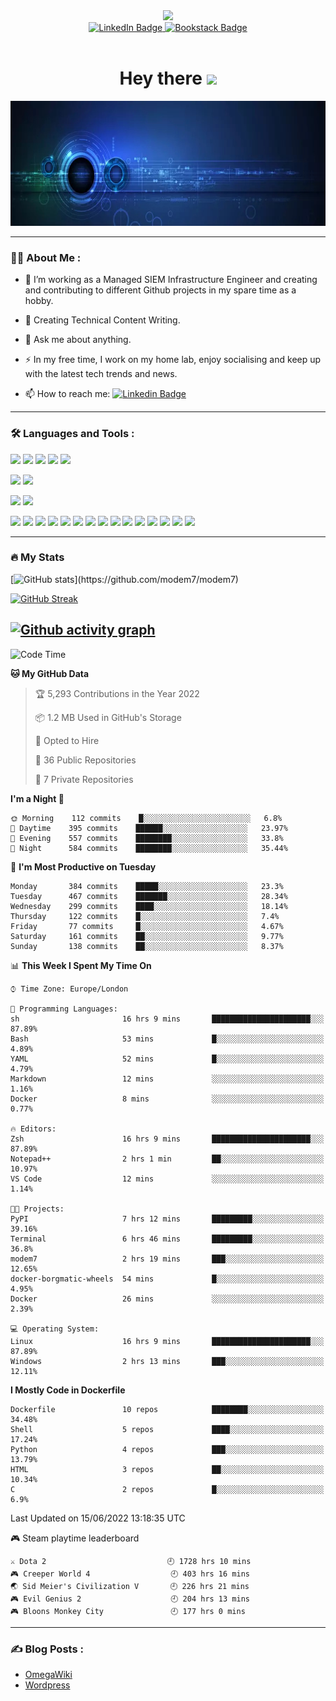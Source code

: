 <div id="header" align="center">
  <img src="https://media.giphy.com/media/f3iwJFOVOwuy7K6FFw/giphy.gif" width="300"/>
<div id="badges">
  <a href="https://www.linkedin.com/in/alexlaneit/">
    <img src="https://img.shields.io/badge/LinkedIn-blue?style=for-the-badge&logo=linkedin&logoColor=white" alt="LinkedIn Badge"/>
  </a>
  <a href="https://omegawiki.modem7.com">
  <img src="https://img.shields.io/badge/Bookstack-blue?style=for-the-badge&logo=BookStack&logoColor=white" alt="Bookstack Badge"/>
  </a>
</div>
  <img src="https://komarev.com/ghpvc/?username=modem7&style=flat-square&color=blue" alt=""/>
<h1>
  Hey there
  <img src="https://media.giphy.com/media/hvRJCLFzcasrR4ia7z/giphy.gif" width="30px"/>
</h1>
</div>

<div align="center">
  <img src="https://github.com/modem7/MiscAssets/blob/master/images/ezgif-6-79e26c05da.jpg" width="800" height="200"/>
</div>

---

### :man_technologist: About Me :
- :telescope: I’m working as a Managed SIEM Infrastructure Engineer and creating and contributing to different Github projects in my spare time as a hobby.

- :seedling: Creating Technical Content Writing.

- 💬 Ask me about anything.

- :zap: In my free time, I work on my home lab, enjoy socialising and keep up with the latest tech trends and news.

- :mailbox: How to reach me: [![Linkedin Badge](https://img.shields.io/badge/-AlexLaneIT-blue?style=flat&logo=Linkedin&logoColor=white)](https://www.linkedin.com/in/alexlaneit/)

---

### :hammer_and_wrench: Languages and Tools :
![](https://img.shields.io/badge/OS-Centos-informational?style=flat&logo=centos&logoColor=white&color=981e32)
![](https://img.shields.io/badge/OS-Debian-informational?style=flat&logo=debian&logoColor=white&color=981e32)
![](https://img.shields.io/badge/OS-RHEL-informational?style=flat&logo=red-hat&logoColor=white&color=981e32)
![](https://img.shields.io/badge/OS-Ubuntu-informational?style=flat&logo=ubuntu&logoColor=white&color=981e32)
![](https://img.shields.io/badge/OS-Windows-informational?style=flat&logo=windows&logoColor=white&color=981e32)

![](https://img.shields.io/badge/Editor-Notepad++-informational?style=flat&logo=notepadplusplus&logoColor=white&color=981e32)
![](https://img.shields.io/badge/Editor-Visual_Studio_Code-informational?style=flat&logo=visual-studio-code&logoColor=white&color=981e32)


![](https://img.shields.io/badge/Shell-Bash-informational?style=flat&logo=gnu-bash&logoColor=white&color=981e32)
![](https://img.shields.io/badge/Shell-ZSH-informational?style=flat&logo=gnu-bash&logoColor=white&color=981e32)

![](https://img.shields.io/badge/Tools-3CX-informational?style=flat&logoColor=white&color=981e32)
![](https://img.shields.io/badge/Tools-Ansible-informational?style=flat&logo=ansible&logoColor=white&color=981e32)
![](https://img.shields.io/badge/Tools-Arduino-informational?style=flat&logo=arduino&logoColor=white&color=981e32)
![](https://img.shields.io/badge/Tools-Borg-informational?style=flat&logoColor=white&color=981e32)
![](https://img.shields.io/badge/Tools-Docker-informational?style=flat&logo=docker&logoColor=white&color=981e32)
![](https://img.shields.io/badge/Tools-Drone_CI-informational?style=flat&logo=drone&logoColor=white&color=981e32)
![](https://img.shields.io/badge/Tools-Git-informational?style=flat&logo=git&logoColor=white&color=981e32)
![](https://img.shields.io/badge/Tools-Github-informational?style=flat&logo=github&logoColor=white&color=981e32)
![](https://img.shields.io/badge/Tools-Gitlab-informational?style=flat&logo=gitlab&logoColor=white&color=981e32)
![](https://img.shields.io/badge/Tools-Jira-informational?style=flat&logo=jira&logoColor=white&color=981e32)
![](https://img.shields.io/badge/Tools-Kanban-informational?style=flat&logoColor=white&color=981e32)
![](https://img.shields.io/badge/Tools-Nginx-informational?style=flat&logo=nginx&logoColor=white&color=981e32)
![](https://img.shields.io/badge/Tools-Raspberry_Pi-informational?style=flat&logo=raspberry-pi&logoColor=white&color=981e32)
![](https://img.shields.io/badge/Tools-Snyk-informational?style=flat&logo=snyk&logoColor=white&color=981e32)
![](https://img.shields.io/badge/Tools-Traefik-informational?style=flat&logoColor=white&color=981e32)

---

### :fire: My Stats
[![GitHub stats](https://github-readme-stats.vercel.app/api?username=modem7&show_icons=true&theme=codeSTACKr&count_private=true")](https://github.com/modem7/modem7)

[![GitHub Streak](http://github-readme-streak-stats.herokuapp.com?user=modem7&theme=elegant&hide_border=true&date_format=j%20M%5B%20Y%5D&background=DD272700)](https://git.io/streak-stats)

[![Github activity graph](https://activity-graph.herokuapp.com/graph?username=modem7&theme=elegant&custom_title=Contribution%20Graph&hide_border=true&bg_color=%20)](https://github.com/modem7/modem7)
---

<!--START_SECTION:waka-->
![Code Time](http://img.shields.io/badge/Code%20Time-0%20secs-blue)

**🐱 My GitHub Data** 

> 🏆 5,293 Contributions in the Year 2022
 > 
> 📦 1.2 MB Used in GitHub's Storage 
 > 
> 💼 Opted to Hire
 > 
> 📜 36 Public Repositories 
 > 
> 🔑 7 Private Repositories  
 > 
**I'm a Night 🦉** 

```text
🌞 Morning    112 commits    █░░░░░░░░░░░░░░░░░░░░░░░░   6.8% 
🌆 Daytime    395 commits    ██████░░░░░░░░░░░░░░░░░░░   23.97% 
🌃 Evening    557 commits    ████████░░░░░░░░░░░░░░░░░   33.8% 
🌙 Night      584 commits    ████████░░░░░░░░░░░░░░░░░   35.44%

```
📅 **I'm Most Productive on Tuesday** 

```text
Monday       384 commits    █████░░░░░░░░░░░░░░░░░░░░   23.3% 
Tuesday      467 commits    ███████░░░░░░░░░░░░░░░░░░   28.34% 
Wednesday    299 commits    ████░░░░░░░░░░░░░░░░░░░░░   18.14% 
Thursday     122 commits    █░░░░░░░░░░░░░░░░░░░░░░░░   7.4% 
Friday       77 commits     █░░░░░░░░░░░░░░░░░░░░░░░░   4.67% 
Saturday     161 commits    ██░░░░░░░░░░░░░░░░░░░░░░░   9.77% 
Sunday       138 commits    ██░░░░░░░░░░░░░░░░░░░░░░░   8.37%

```


📊 **This Week I Spent My Time On** 

```text
⌚︎ Time Zone: Europe/London

💬 Programming Languages: 
sh                       16 hrs 9 mins       ██████████████████████░░░   87.89% 
Bash                     53 mins             █░░░░░░░░░░░░░░░░░░░░░░░░   4.89% 
YAML                     52 mins             █░░░░░░░░░░░░░░░░░░░░░░░░   4.79% 
Markdown                 12 mins             ░░░░░░░░░░░░░░░░░░░░░░░░░   1.16% 
Docker                   8 mins              ░░░░░░░░░░░░░░░░░░░░░░░░░   0.77%

🔥 Editors: 
Zsh                      16 hrs 9 mins       ██████████████████████░░░   87.89% 
Notepad++                2 hrs 1 min         ██░░░░░░░░░░░░░░░░░░░░░░░   10.97% 
VS Code                  12 mins             ░░░░░░░░░░░░░░░░░░░░░░░░░   1.14%

🐱‍💻 Projects: 
PyPI                     7 hrs 12 mins       █████████░░░░░░░░░░░░░░░░   39.16% 
Terminal                 6 hrs 46 mins       █████████░░░░░░░░░░░░░░░░   36.8% 
modem7                   2 hrs 19 mins       ███░░░░░░░░░░░░░░░░░░░░░░   12.65% 
docker-borgmatic-wheels  54 mins             █░░░░░░░░░░░░░░░░░░░░░░░░   4.95% 
Docker                   26 mins             ░░░░░░░░░░░░░░░░░░░░░░░░░   2.39%

💻 Operating System: 
Linux                    16 hrs 9 mins       ██████████████████████░░░   87.89% 
Windows                  2 hrs 13 mins       ███░░░░░░░░░░░░░░░░░░░░░░   12.11%

```

**I Mostly Code in Dockerfile** 

```text
Dockerfile               10 repos            ████████░░░░░░░░░░░░░░░░░   34.48% 
Shell                    5 repos             ████░░░░░░░░░░░░░░░░░░░░░   17.24% 
Python                   4 repos             ███░░░░░░░░░░░░░░░░░░░░░░   13.79% 
HTML                     3 repos             ██░░░░░░░░░░░░░░░░░░░░░░░   10.34% 
C                        2 repos             █░░░░░░░░░░░░░░░░░░░░░░░░   6.9%

```



 Last Updated on 15/06/2022 13:18:35 UTC
<!--END_SECTION:waka-->

<!-- steam-box start -->
🎮 Steam playtime leaderboard
```text
⚔️ Dota 2                           🕘 1728 hrs 10 mins
🎮 Creeper World 4                  🕘 403 hrs 16 mins
🌏 Sid Meier's Civilization V       🕘 226 hrs 21 mins
🎮 Evil Genius 2                    🕘 204 hrs 13 mins
🎮 Bloons Monkey City               🕘 177 hrs 0 mins
```
<!-- Powered by https://github.com/YouEclipse/steam-box . -->
<!-- steam-box end -->

---

### :writing_hand: Blog Posts :
- [OmegaWiki](https://omegawiki.modem7.com)
- [Wordpress](https://modem7.wordpress.com)
